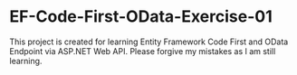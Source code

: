 # EF-Code-First-OData-Exercise-01
This project is created for learning Entity Framework Code First and OData Endpoint via ASP.NET Web API. Please forgive my mistakes as I am still learning.
